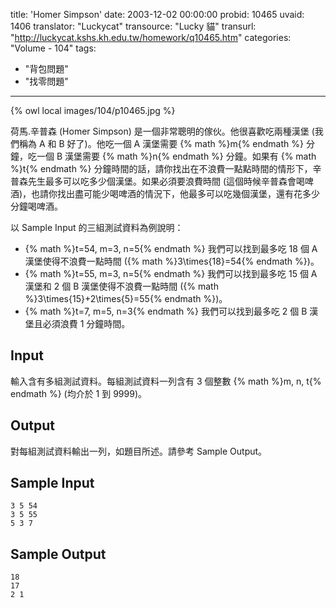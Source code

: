 title: 'Homer Simpson'
date: 2003-12-02 00:00:00
probid: 10465
uvaid: 1406
translator: "Luckycat"
transource: "Lucky 貓"
transurl: "http://luckycat.kshs.kh.edu.tw/homework/q10465.htm"
categories: "Volume - 104"
tags:
- "背包問題"
- "找零問題"
---

{% owl local images/104/p10465.jpg %}

荷馬.辛普森 (Homer Simpson) 是一個非常聰明的傢伙。他很喜歡吃兩種漢堡 (我們稱為 A 和 B 好了)。他吃一個 A 漢堡需要 {% math %}m{% endmath %} 分鐘，吃一個 B 漢堡需要 {% math %}n{% endmath %} 分鐘。如果有 {% math %}t{% endmath %} 分鐘時間的話，請你找出在不浪費一點點時間的情形下，辛普森先生最多可以吃多少個漢堡。如果必須要浪費時間 (這個時候辛普森會喝啤酒)，也請你找出盡可能少喝啤酒的情況下，他最多可以吃幾個漢堡，還有花多少分鐘喝啤酒。

以 Sample Input 的三組測試資料為例說明：

- {% math %}t=54, m=3, n=5{% endmath %} 我們可以找到最多吃 18 個 A 漢堡使得不浪費一點時間 ({% math %}3\times{18}=54{% endmath %})。
- {% math %}t=55, m=3, n=5{% endmath %} 我們可以找到最多吃 15 個 A 漢堡和 2 個 B 漢堡使得不浪費一點時間 ({% math %}3\times{15}+2\times{5}=55{% endmath %})。
- {% math %}t=7, m=5, n=3{% endmath %} 我們可以找到最多吃 2 個 B 漢堡且必須浪費 1 分鐘時間。

## Input ##

輸入含有多組測試資料。每組測試資料一列含有 3 個整數 {% math %}m, n, t{% endmath %} (均介於 1 到 9999)。

## Output ##

對每組測試資料輸出一列，如題目所述。請參考 Sample Output。

## Sample Input ##

	3 5 54
	3 5 55
	5 3 7

## Sample Output ##

	18
	17
	2 1